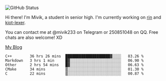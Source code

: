 ![GitHub Status](https://github-readme-stats.vercel.app/api?show_icons=true&username=Mivik)

Hi there! I'm Mivik, a student in senior high. I'm currently working on [rin](https://github.com/Mivik/rin) and [kiot-lexer](https://github.com/KiotLand/kiot-lexer).

You can contact me at @mivik233 on Telegram or 250851048 on QQ. Free chats are also welcome! XD

[My Blog](https://mivik.gitee.io)

<!--START_SECTION:waka-->
```text
C++        36 hrs 26 mins  ████████████████████▓░░░░   83.26 % 
Markdown   3 hrs 1 min     █▓░░░░░░░░░░░░░░░░░░░░░░░   06.90 % 
Other      2 hrs 54 mins   █▓░░░░░░░░░░░░░░░░░░░░░░░   06.63 % 
CMake      34 mins         ▒░░░░░░░░░░░░░░░░░░░░░░░░   01.30 % 
C          22 mins         ▒░░░░░░░░░░░░░░░░░░░░░░░░   00.87 % 
```
<!--END_SECTION:waka-->
